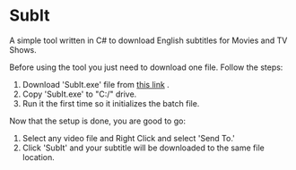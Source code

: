 # SubIt
A simple tool written in C# to download English subtitles for Movies and TV Shows.

Before using the tool you just need to download one file. Follow the steps:

  1. Download 'SubIt.exe' file from [this link](https://sdload.herokuapp.com/subit/subit.exe) .
  2. Copy 'SubIt.exe' to "C:/" drive.
  3. Run it the first time so it initializes the batch file.
  
Now that the setup is done, you are good to go:
  1. Select any video file and Right Click and select 'Send To.'
  2. Click 'SubIt' and your subtitle will be downloaded to the same file location.
